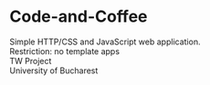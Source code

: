 # Code-and-Coffee
Simple HTTP/CSS and JavaScript web application.  
Restriction: no template apps    
TW Project  
University of Bucharest  
